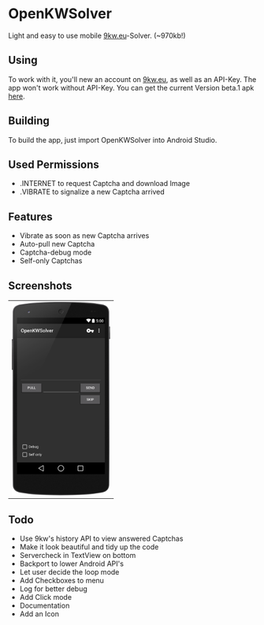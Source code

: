 OpenKWSolver
============

Light and easy to use mobile [9kw.eu](http://www.9kw.eu/)-Solver. (~970kb!)

Using
-----

To work with it, you'll new an account on [9kw.eu](http://www.9kw.eu/), as well as an API-Key.
The app won't work without API-Key. You can get the current Version beta.1 apk [here](https://github.com/dotWee/OpenKWSolver/releases/download/beta.1/app-release.apk).

Building
--------

To build the app, just import OpenKWSolver into Android Studio.

Used Permissions
----------------

+ .INTERNET to request Captcha and download Image
+ .VIBRATE to signalize a new Captcha arrived

Features
--------

+ Vibrate as soon as new Captcha arrives
+ Auto-pull new Captcha
+ Captcha-debug mode
+ Self-only Captchas

Screenshots
-----------

<table sytle="border: 0px;">
<tr>
<td><img width="200px" src="Screenshot1.png" /></td>
</tr>
</table>

Todo
----

+ Use 9kw's history API to view answered Captchas
+ Make it look beautiful and tidy up the code
+ Servercheck in TextView on bottom
+ Backport to lower Android API's
+ Let user decide the loop mode
+ Add Checkboxes to menu
+ Log for better debug
+ Add Click mode
+ Documentation
+ Add an Icon